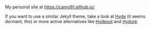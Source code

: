 My personal site at https://canro91.github.io/

If you want to use a similar Jekyll theme, take a look at [Hyde](https://github.com/poole/hyde) (it seems dormant, tho) or more active alternatives like [Hydeout](https://github.com/fongandrew/hydeout) and [Hydure](https://github.com/zivong/jekyll-theme-hydure).
